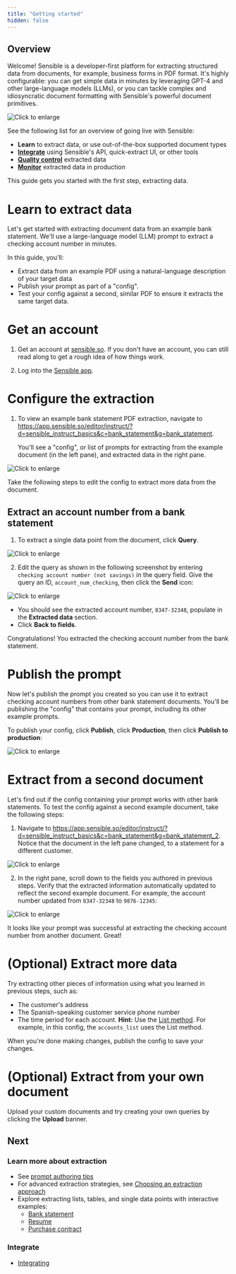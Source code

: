 ```yaml
---
title: "Getting started"
hidden: false
---
```


Overview
---

Welcome! Sensible is a developer-first platform for extracting structured data from documents, for example, business forms in PDF format. It's highly configurable: you can get simple data in minutes by leveraging GPT-4 and other large-language models (LLMs), or you can tackle complex and idiosyncratic document formatting with Sensible's powerful document primitives.



![Click to enlarge](https://raw.githubusercontent.com/sensible-hq/sensible-docs/main/readme-sync/assets/v0/images/final/platform.png)

See the following list for an overview of going live with Sensible:

- **Learn** to extract data, or use out-of-the-box supported document types
- [**Integrate**](doc:integrate) using Sensible's API, quick-extract UI, or other tools
- [**Quality control**](doc:validate-extractions) extracted data
-  [**Monitor**](doc:metrics) extracted data in production 

This guide gets you started with the first step, extracting data.

# Learn to extract data

Let's get started with extracting document data from an example bank statement. We'll use a large-language model (LLM) prompt to extract a checking account number in minutes.

 In this guide, you'll:

- Extract data from an example PDF using a natural-language description of your target data 
- Publish your prompt as part of a "config".
- Test your config against a second, similar PDF to ensure it extracts the same target data.

# Get an account

1. Get an account at [sensible.so](https://app.sensible.so/register).  If you don't have an account, you can still read along to get a rough idea of how things work.

2. Log into the [Sensible app](https://app.sensible.so/signin/).

# Configure the extraction

1. To view an example bank statement PDF extraction, navigate to <https://app.sensible.so/editor/instruct/?d=sensible_instruct_basics&c=bank_statement&g=bank_statement>. 

   You'll see a "config", or list of prompts for extracting from the example document (in the left pane), and extracted data in the right pane.

![Click to enlarge](https://raw.githubusercontent.com/sensible-hq/sensible-docs/main/readme-sync/assets/v0/images/final/quickstart_instruct_1.png)

Take the following steps to edit the config to extract more data from the document.

## Extract an account number from a bank statement

1. To extract a single data point from the document, click **Query**.

![Click to enlarge](https://raw.githubusercontent.com/sensible-hq/sensible-docs/main/readme-sync/assets/v0/images/final/quickstart_instruct_2.png)

2. Edit the query as shown in the following screenshot by entering `checking account number (not savings)` in the query field. Give the query an ID, `account_num_checking`, then click the **Send** icon:

![Click to enlarge](https://raw.githubusercontent.com/sensible-hq/sensible-docs/main/readme-sync/assets/v0/images/final/quickstart_instruct_3.png)

- You should see the extracted account number, `8347-32348`, populate in the **Extracted data** section.
- Click **Back to fields**.

Congratulations! You extracted the checking account number from the bank statement.

# Publish the prompt

Now let's publish the prompt you created so you can use it to extract checking account numbers from other bank statement documents. You'll be publishing the "config" that contains your prompt, including its other example prompts.

To publish your config, click **Publish**, click **Production**, then click **Publish to production**:

![Click to enlarge](https://raw.githubusercontent.com/sensible-hq/sensible-docs/main/readme-sync/assets/v0/images/final/quickstart_instruct_10.png)

# Extract from a second document

Let's find out if the config containing your prompt works with other bank statements. To test the config against a second example document, take the following steps:

1. Navigate to <https://app.sensible.so/editor/instruct/?d=sensible_instruct_basics&c=bank_statement&g=bank_statement_2>. Notice that the document in the left pane changed, to a statement for a different customer.

![Click to enlarge](https://raw.githubusercontent.com/sensible-hq/sensible-docs/main/readme-sync/assets/v0/images/final/quickstart_instruct_8.png)

2. In the right pane, scroll down to the fields you authored in previous steps. Verify that the extracted information automatically updated to reflect the second example document. For example, the account number updated from `8347-32348` to `9876-12345`: 

![Click to enlarge](https://raw.githubusercontent.com/sensible-hq/sensible-docs/main/readme-sync/assets/v0/images/final/quickstart_instruct_9.png)

It looks like your prompt was successful at extracting the checking account number from another document. Great! 

# (Optional) Extract more data

Try extracting other pieces of information using what you learned in previous steps, such as:

- The customer's address
- The Spanish-speaking customer service phone number
- The time period for each account. **Hint:** Use the [List method](doc:list). For example, in this config, the `accounts_list` uses the List method.

When you're done making changes, publish the config to save your changes.

# (Optional) Extract from your own document

Upload your custom documents and try creating your own queries by clicking the **Upload** banner.



## Next

### Learn more about extraction

- See [prompt authoring tips](doc:instruct)
- For advanced extraction strategies, see [Choosing an extraction approach](doc:author)
- Explore extracting lists, tables, and single data points with interactive examples: 
  - [Bank statement](https://app.sensible.so/editor/instruct/?d=sensible_instruct_basics&c=bank_statement&g=bank_statement)
  - [Resume](https://app.sensible.so/editor/instruct/?d=sensible_instruct_basics&c=resume&g=resume&v=)
  - [Purchase contract](https://app.sensible.so/editor/instruct/?d=sensible_instruct_basics&c=contract&g=contract&v=)

### Integrate

- [Integrating](doc:integrate)



